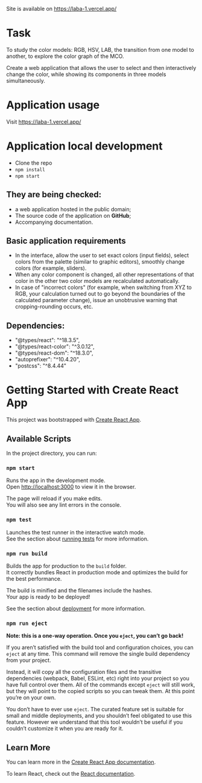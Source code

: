 Site is available on https://laba-1.vercel.app/

# Task

To study the color models: RGB, HSV, LAB, the transition from one model to another, to explore the color graph of the MCO.

Create a web application that allows the user to select and then interactively change the color, while showing its components in three models simultaneously.

# Application usage

Visit  https://laba-1.vercel.app/

# Application local development

- Clone the repo
- `npm install`
- `npm start`

## They are being checked:

- a web application hosted in the public domain;
- The source code of the application on **GitHub**;
- Accompanying documentation.

## Basic application requirements

- In the interface, allow the user to set exact colors (input fields), select colors from the palette (similar to graphic editors), smoothly change colors (for example, sliders).
- When any color component is changed, all other representations of that color in the other two color models are recalculated automatically.
- In case of "incorrect colors" (for example, when switching from XYZ to RGB, your calculation turned out to go beyond the boundaries of the calculated parameter change), issue an unobtrusive warning that cropping-rounding occurs, etc.


## Dependencies:
- "@types/react": "^18.3.5",
- "@types/react-color": "^3.0.12",
- "@types/react-dom": "^18.3.0",
- "autoprefixer": "^10.4.20",
- "postcss": "^8.4.44"

# Getting Started with Create React App

This project was bootstrapped with [Create React App](https://github.com/facebook/create-react-app).

## Available Scripts

In the project directory, you can run:

### `npm start`

Runs the app in the development mode.\
Open [http://localhost:3000](http://localhost:3000) to view it in the browser.

The page will reload if you make edits.\
You will also see any lint errors in the console.

### `npm test`

Launches the test runner in the interactive watch mode.\
See the section about [running tests](https://facebook.github.io/create-react-app/docs/running-tests) for more information.

### `npm run build`

Builds the app for production to the `build` folder.\
It correctly bundles React in production mode and optimizes the build for the best performance.

The build is minified and the filenames include the hashes.\
Your app is ready to be deployed!

See the section about [deployment](https://facebook.github.io/create-react-app/docs/deployment) for more information.

### `npm run eject`

**Note: this is a one-way operation. Once you `eject`, you can’t go back!**

If you aren’t satisfied with the build tool and configuration choices, you can `eject` at any time. This command will remove the single build dependency from your project.

Instead, it will copy all the configuration files and the transitive dependencies (webpack, Babel, ESLint, etc) right into your project so you have full control over them. All of the commands except `eject` will still work, but they will point to the copied scripts so you can tweak them. At this point you’re on your own.

You don’t have to ever use `eject`. The curated feature set is suitable for small and middle deployments, and you shouldn’t feel obligated to use this feature. However we understand that this tool wouldn’t be useful if you couldn’t customize it when you are ready for it.

## Learn More

You can learn more in the [Create React App documentation](https://facebook.github.io/create-react-app/docs/getting-started).

To learn React, check out the [React documentation](https://reactjs.org/).
